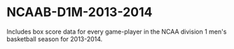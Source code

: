 NCAAB-D1M-2013-2014
===================

Includes box score data for every game-player in the NCAA division 1 men's basketball season for 2013-2014.  

